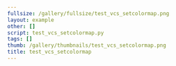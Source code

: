 ```yaml
---
fullsize: /gallery/fullsize/test_vcs_setcolormap.png
layout: example
other: []
script: test_vcs_setcolormap.py
tags: []
thumb: /gallery/thumbnails/test_vcs_setcolormap.png
title: test_vcs_setcolormap
---
```

